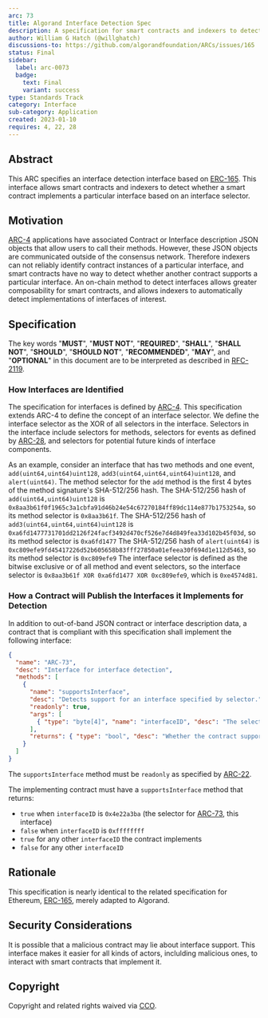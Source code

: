```yaml
---
arc: 73
title: Algorand Interface Detection Spec
description: A specification for smart contracts and indexers to detect interfaces of smart contracts.
author: William G Hatch (@willghatch)
discussions-to: https://github.com/algorandfoundation/ARCs/issues/165
status: Final
sidebar:
  label: arc-0073
  badge:
    text: Final
    variant: success
type: Standards Track
category: Interface
sub-category: Application
created: 2023-01-10
requires: 4, 22, 28
---
```

## Abstract

This ARC specifies an interface detection interface based on <a href="https://eips.ethereum.org/EIPS/eip-165">ERC-165</a>.
This interface allows smart contracts and indexers to detect whether a smart contract implements a particular interface based on an interface selector.


## Motivation

[ARC-4](/arc-standards/arc-0004) applications have associated Contract or Interface description JSON objects that allow users to call their methods.
However, these JSON objects are communicated outside of the consensus network.
Therefore indexers can not reliably identify contract instances of a particular interface, and smart contracts have no way to detect whether another contract supports a particular interface.
An on-chain method to detect interfaces allows greater composability for smart contracts, and allows indexers to automatically detect implementations of interfaces of interest.


## Specification
The key words "**MUST**", "**MUST NOT**", "**REQUIRED**", "**SHALL**", "**SHALL NOT**", "**SHOULD**", "**SHOULD NOT**", "**RECOMMENDED**", "**MAY**", and "**OPTIONAL**" in this document are to be interpreted as described in <a href="https://www.ietf.org/rfc/rfc2119.txt">RFC-2119</a>.


### How Interfaces are Identified

The specification for interfaces is defined by [ARC-4](/arc-standards/arc-0004).
This specification extends ARC-4 to define the concept of an interface selector.
We define the interface selector as the XOR of all selectors in the interface.
Selectors in the interface include selectors for methods, selectors for events as defined by [ARC-28](/arc-standards/arc-0028), and selectors for potential future kinds of interface components.

As an example, consider an interface that has two methods and one event, `add(uint64,uint64)uint128`, `add3(uint64,uint64,uint64)uint128`, and `alert(uint64)`.
The method selector for the `add` method is the first 4 bytes of the method signature's SHA-512/256 hash.
The SHA-512/256 hash of `add(uint64,uint64)uint128` is `0x8aa3b61f0f1965c3a1cbfa91d46b24e54c67270184ff89dc114e877b1753254a`, so its method selector is `0x8aa3b61f`.
The SHA-512/256 hash of `add3(uint64,uint64,uint64)uint128` is `0xa6fd1477731701dd2126f24facf3492d470cf526e7d4d849fea33d102b45f03d`, so its method selector is `0xa6fd1477`
The SHA-512/256 hash of `alert(uint64)` is `0xc809efe9fd45417226d52b605658b83fff27850a01efeea30f694d1e112d5463`, so its method selector is `0xc809efe9`
The interface selector is defined as the bitwise exclusive or of all method and event selectors, so the interface selector is `0x8aa3b61f XOR 0xa6fd1477 XOR 0xc809efe9`, which is `0xe4574d81`.

### How a Contract will Publish the Interfaces it Implements for Detection

In addition to out-of-band JSON contract or interface description data, a contract that is compliant with this specification shall implement the following interface:

```json
{
  "name": "ARC-73",
  "desc": "Interface for interface detection",
  "methods": [
    {
      "name": "supportsInterface",
      "desc": "Detects support for an interface specified by selector.",
      "readonly": true,
      "args": [
        { "type": "byte[4]", "name": "interfaceID", "desc": "The selector of the interface to detect." },
      ],
      "returns": { "type": "bool", "desc": "Whether the contract supports the interface." }
    }
  ]
}
```

The `supportsInterface` method must be `readonly` as specified by [ARC-22](/arc-standards/arc-0022).

The implementing contract must have a `supportsInterface` method that returns:

* `true` when `interfaceID` is `0x4e22a3ba` (the selector for [ARC-73](/arc-standards/arc-0073), this interface)
* `false` when `interfaceID` is `0xffffffff`
* `true` for any other `interfaceID` the contract implements
* `false` for any other `interfaceID`


## Rationale

This specification is nearly identical to the related specification for Ethereum, <a href="https://eips.ethereum.org/EIPS/eip-165">ERC-165</a>, merely adapted to Algorand.


## Security Considerations

It is possible that a malicious contract may lie about interface support.
This interface makes it easier for all kinds of actors, inclulding malicious ones, to interact with smart contracts that implement it.


## Copyright
Copyright and related rights waived via <a href="https://creativecommons.org/publicdomain/zero/1.0/">CCO</a>.
